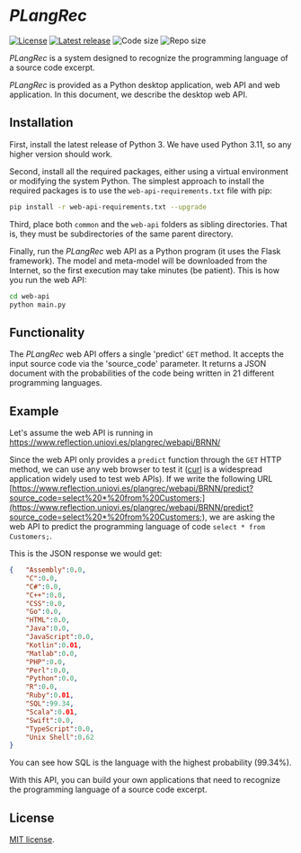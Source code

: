 # *PLangRec*

[![License](https://img.shields.io/github/license/computationalreflection/plangrec)](LICENSE) 
[![Latest release](https://img.shields.io/github/v/release/computationalreflection/plangrec?include_prereleases)](https://github.com/ComputationalReflection/PLangRec/releases)
<img alt="Code size" src="https://img.shields.io/github/languages/code-size/ComputationalReflection/PLangRec">
<img alt="Repo size" src="https://img.shields.io/github/repo-size/ComputationalReflection/PLangRec">

*PLangRec* is a system designed to recognize the programming language of a source code excerpt. 

*PLangRec* is provided as a Python desktop application, web API and web application.
In this document, we describe the desktop web API.

## Installation

First, install the latest release of Python 3. We have used Python 3.11, so any higher version should work. 

Second, install all the required packages, either using a virtual environment or modifying the system Python.
The simplest approach to install the required packages is to use the `web-api-requirements.txt` file with pip:

``` bash
pip install -r web-api-requirements.txt --upgrade
``` 

Third, place both `common` and the `web-api` folders as sibling directories. 
That is, they must be subdirectories of the same parent directory.

Finally, run the *PLangRec* web API as a Python program (it uses the Flask framework). 
The model and meta-model will be downloaded from the Internet, 
so the first execution may take minutes (be patient). 
This is how you run the web API:

``` bash
cd web-api
python main.py
``` 

## Functionality

The *PLangRec* web API offers a single 'predict' `GET` method.
It accepts the input source code via the 'source_code' parameter.
It returns a JSON document with the probabilities of the code being written in 21 
different programming languages.


## Example

Let's assume the web API is running in https://www.reflection.uniovi.es/plangrec/webapi/BRNN/

Since the web API only provides a `predict` function through the `GET` HTTP method,
we can use any web browser to test it 
([curl](https://curl.se/) is a widespread application widely used to test web APIs). 
If we write the following URL [https://www.reflection.uniovi.es/plangrec/webapi/BRNN/predict?source_code=select%20*%20from%20Customers;](https://www.reflection.uniovi.es/plangrec/webapi/BRNN/predict?source_code=select%20*%20from%20Customers;),
we are asking the web API to predict the programming language of code `select * from Customers;`.

This is the JSON response we would get:

``` json
{   "Assembly":0.0,
    "C":0.0,
    "C#":0.0,
    "C++":0.0,
    "CSS":0.0,
    "Go":0.0,
    "HTML":0.0,
    "Java":0.0,
    "JavaScript":0.0,
    "Kotlin":0.01,
    "Matlab":0.0,
    "PHP":0.0,
    "Perl":0.0,
    "Python":0.0,
    "R":0.0,
    "Ruby":0.01,
    "SQL":99.34,
    "Scala":0.01,
    "Swift":0.0,
    "TypeScript":0.0,
    "Unix Shell":0.62
}
```

You can see how SQL is the language with the highest probability (99.34%).


With this API, you can build your own applications that need to recognize the programming 
language of a source code excerpt. 

## License

[MIT license](LICENSE).
